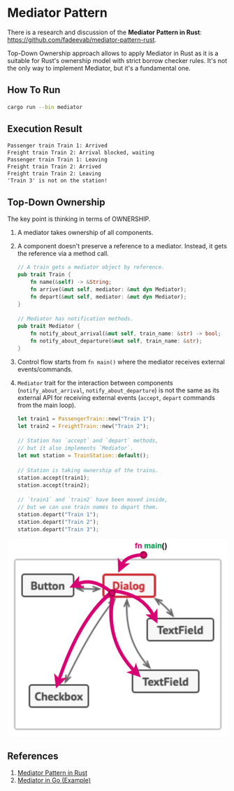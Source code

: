 # Mediator Pattern

There is a research and discussion of the **Mediator Pattern in Rust**:
https://github.com/fadeevab/mediator-pattern-rust.

Top-Down Ownership approach allows to apply Mediator in Rust as it is
a suitable for Rust's ownership model with strict borrow checker rules. It's not
the only way to implement Mediator, but it's a fundamental one.

## How To Run

```bash
cargo run --bin mediator
```

## Execution Result

```
Passenger train Train 1: Arrived
Freight train Train 2: Arrival blocked, waiting
Passenger train Train 1: Leaving
Freight train Train 2: Arrived
Freight train Train 2: Leaving
'Train 3' is not on the station!
```

## Top-Down Ownership

The key point is thinking in terms of OWNERSHIP.

1. A mediator takes ownership of all components.
2. A component doesn't preserve a reference to a mediator. Instead, it gets the reference via a method call.

   ```rust
   // A train gets a mediator object by reference.
   pub trait Train {
       fn name(&self) -> &String;
       fn arrive(&mut self, mediator: &mut dyn Mediator);
       fn depart(&mut self, mediator: &mut dyn Mediator);
   }

   // Mediator has notification methods.
   pub trait Mediator {
       fn notify_about_arrival(&mut self, train_name: &str) -> bool;
       fn notify_about_departure(&mut self, train_name: &str);
   }
   ```

3. Control flow starts from `fn main()` where the mediator receives external events/commands.
4. `Mediator` trait for the interaction between components (`notify_about_arrival`, `notify_about_departure`) is not the same as its external API for receiving external events (`accept`, `depart` commands from the main loop).

   ```rust
   let train1 = PassengerTrain::new("Train 1");
   let train2 = FreightTrain::new("Train 2");

   // Station has `accept` and `depart` methods,
   // but it also implements `Mediator`.
   let mut station = TrainStation::default();

   // Station is taking ownership of the trains.
   station.accept(train1);
   station.accept(train2);

   // `train1` and `train2` have been moved inside,
   // but we can use train names to depart them.
   station.depart("Train 1");
   station.depart("Train 2");
   station.depart("Train 3");
   ```

![Top-Down Ownership](https://github.com/fadeevab/mediator-pattern-rust/raw/main/images/mediator-rust-approach.jpg)

## References

1. [Mediator Pattern in Rust](https://github.com/fadeevab/mediator-pattern-rust)
2. [Mediator in Go (Example)](https://refactoring.guru/design-patterns/mediator/go/example)
